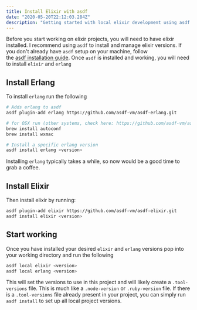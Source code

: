 ```yaml
---
title: Install Elixir with asdf
date: "2020-05-20T22:12:03.284Z"
description: "Getting started with local elixir development using asdf for version management"
---
```


Before you start working on elixir projects, you will need to have elixir installed. I recommend using `asdf` to install and manage elixir versions.  If you don't already have `asdf` setup on your machine, follow the [asdf installation guide](https://asdf-vm.com/#/core-manage-asdf-vm).  Once `asdf` is installed and working, you will need to install `elixir` and `erlang`

## Install Erlang

To install `erlang` run the following

```bash
# Adds erlang to asdf
asdf plugin-add erlang https://github.com/asdf-vm/asdf-erlang.git

# for OSX run (other systems, check here: https://github.com/asdf-vm/asdf-erlang#before-asdf-install)
brew install autoconf
brew install wxmac

# Install a specific erlang version
asdf install erlang <version>
```

Installing `erlang` typically takes a while, so now would be a good time to grab a coffee.

## Install Elixir

Then install elixir by running:

```bash
asdf plugin-add elixir https://github.com/asdf-vm/asdf-elixir.git
asdf install elixir <version>
```

## Start working

Once you have installed your desired `elixir` and `erlang` versions pop into your working directory and run the following

```bash
asdf local elixir <version>
asdf local erlang <version>
```

This will set the versions to use in this project and will likely create a `.tool-versions` file.  This is much like a `.node-version` or `.ruby-version` file. If there is a `.tool-versions` file already present in your project, you can simply run `asdf install` to set up all local project versions.